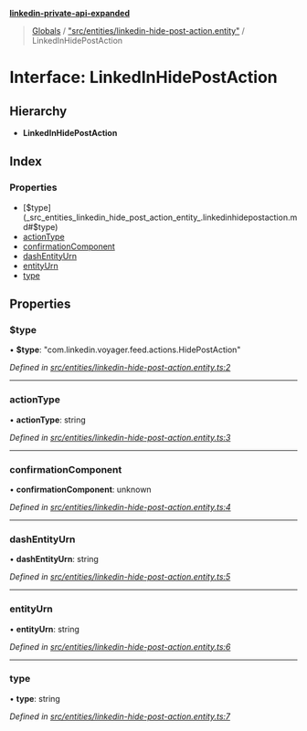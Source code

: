 **[linkedin-private-api-expanded](../README.md)**

> [Globals](../globals.md) / ["src/entities/linkedin-hide-post-action.entity"](../modules/_src_entities_linkedin_hide_post_action_entity_.md) / LinkedInHidePostAction

# Interface: LinkedInHidePostAction

## Hierarchy

* **LinkedInHidePostAction**

## Index

### Properties

* [$type](_src_entities_linkedin_hide_post_action_entity_.linkedinhidepostaction.md#$type)
* [actionType](_src_entities_linkedin_hide_post_action_entity_.linkedinhidepostaction.md#actiontype)
* [confirmationComponent](_src_entities_linkedin_hide_post_action_entity_.linkedinhidepostaction.md#confirmationcomponent)
* [dashEntityUrn](_src_entities_linkedin_hide_post_action_entity_.linkedinhidepostaction.md#dashentityurn)
* [entityUrn](_src_entities_linkedin_hide_post_action_entity_.linkedinhidepostaction.md#entityurn)
* [type](_src_entities_linkedin_hide_post_action_entity_.linkedinhidepostaction.md#type)

## Properties

### $type

•  **$type**: \"com.linkedin.voyager.feed.actions.HidePostAction\"

*Defined in [src/entities/linkedin-hide-post-action.entity.ts:2](https://github.com/khanhtranngoccva/linkedin-private-api/blob/17c022a/src/entities/linkedin-hide-post-action.entity.ts#L2)*

___

### actionType

•  **actionType**: string

*Defined in [src/entities/linkedin-hide-post-action.entity.ts:3](https://github.com/khanhtranngoccva/linkedin-private-api/blob/17c022a/src/entities/linkedin-hide-post-action.entity.ts#L3)*

___

### confirmationComponent

•  **confirmationComponent**: unknown

*Defined in [src/entities/linkedin-hide-post-action.entity.ts:4](https://github.com/khanhtranngoccva/linkedin-private-api/blob/17c022a/src/entities/linkedin-hide-post-action.entity.ts#L4)*

___

### dashEntityUrn

•  **dashEntityUrn**: string

*Defined in [src/entities/linkedin-hide-post-action.entity.ts:5](https://github.com/khanhtranngoccva/linkedin-private-api/blob/17c022a/src/entities/linkedin-hide-post-action.entity.ts#L5)*

___

### entityUrn

•  **entityUrn**: string

*Defined in [src/entities/linkedin-hide-post-action.entity.ts:6](https://github.com/khanhtranngoccva/linkedin-private-api/blob/17c022a/src/entities/linkedin-hide-post-action.entity.ts#L6)*

___

### type

•  **type**: string

*Defined in [src/entities/linkedin-hide-post-action.entity.ts:7](https://github.com/khanhtranngoccva/linkedin-private-api/blob/17c022a/src/entities/linkedin-hide-post-action.entity.ts#L7)*

